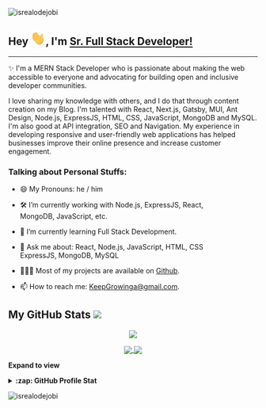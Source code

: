 <!-- Profile Views -->

<p align="left"> <img src="https://komarev.com/ghpvc/?username=AllTwinkleStars&label=Profile%20views&color=0e75b6&style=flat" alt="isrealodejobi" />
</p>

 <!-- About section -->

## Hey <img src = "https://raw.githubusercontent.com/AllTwinkleStars/AllTwinkleStars/master/gifs/Hi.gif" width = 30px>, I'm [Sr. Full Stack Developer!](https://github.com/AllTwinkleStars/)

---
✨ I'm a MERN Stack Developer who is passionate about making the web accessible to everyone and advocating for building open and inclusive developer communities. 

I love sharing my knowledge with others, and I do that through content creation on my Blog. I'm talented with React, Next.js, Gatsby, MUI, Ant Design, Node.js, ExpressJS, HTML, CSS, JavaScript, MongoDB and MySQL. I'm also good at API integration, SEO and Navigation. My experience in developing responsive and user-friendly web applications has helped businesses improve their online presence and increase customer engagement.


<!-- code gif-->

### Talking about Personal Stuffs:

- 😄 My Pronouns: he / him 

- 🛠 I’m currently working with Node.js, ExpressJS, React, <br /> MongoDB, JavaScript, etc.

- 🚀 I’m currently learning Full Stack Development.

- 💬 Ask me about: React, Node.js, JavaScript, HTML, CSS <br /> ExpressJS, MongoDB, MySQL

- 👨🏻‍💻 Most of my projects are available on [Github](https://github.com/AllTwinkleStars).

- 📫 How to reach me: KeepGrowinga@gmail.com.

<!-- About section: END -->
 
  <!-- GitHub section -->

 ##  My GitHub Stats <img src = "https://i.pinimg.com/originals/65/c4/f4/65c4f452571be1261e9c623f7da488ac.gif" width = 35px>  
 
<div>
  <p align="center">
    <a href="https://github.com/AllTwinkleStars">
      <img align="center" src="https://github-profile-trophy.vercel.app/?username=AllTwinkleStars" />
    </a>
  </p>
  <p align="center">
    <a href="https://github.com/AllTwinkleStars">
      <img align="center" src="https://github-readme-stats.vercel.app/api/top-langs/?username=AllTwinkleStars&langs_count=8&layout=compact&card_width=260&hide=html,scss,makefile,ruby,css,less" />
    </a>
    <a href="https://github.com/AllTwinkleStars">
      <img align="center" src="https://github-readme-stats.vercel.app/api?username=AllTwinkleStars&show_icons=true&theme=dracula" />
    </a>
  </p>
</div>

**Expand to view**
<details>
  <summary><b>:zap: GitHub Profile Stat</b></summary>
  <img src="https://github-readme-stats.anuraghazra1.vercel.app/api?username=AllTwinkleStars&show_icons=true" />
</details>

<!-- GitHub section: END -->

<!-- Profile Views -->

<p align="left"> <img src="https://komarev.com/ghpvc/?username=AllTwinkleStars&label=Profile%20views&color=0e75b6&style=flat" alt="isrealodejobi" />
</p>

<!-- THE END -->


<!--
**AllTwinkleStars/AllTwinkleStars** is a ✨ _special_ ✨ repository because its `README.md` (this file) appears on your GitHub profile.

Here are some ideas to get you started:

- 🔭 I’m currently working on ...
- 🌱 I’m currently learning ...
- 👯 I’m looking to collaborate on ...
- 🤔 I’m looking for help with ...
- 💬 Ask me about ...
- 📫 How to reach me: ...
- 😄 Pronouns: ...
- ⚡ Fun fact: ...
-->
